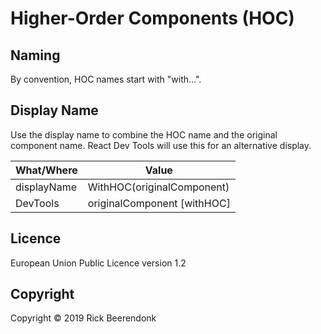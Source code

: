 # Higher-Order Components (HOC)

## Naming

By convention, HOC names start with "with...".

## Display Name

Use the display name to combine the HOC name and the original component name. React Dev Tools will use this for an alternative display.

| What/Where  | Value                         | 
| ----------- | ----------------------------- |
| displayName | WithHOC(originalComponent)    |
| DevTools    | originalComponent \[withHOC\] |

## Licence

European Union Public Licence version 1.2

## Copyright

Copyright © 2019 Rick Beerendonk
